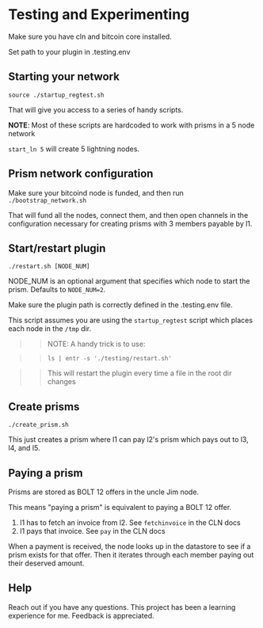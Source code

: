 # Testing and Experimenting

Make sure you have cln and bitcoin core installed.

Set path to your plugin in .testing.env

## Starting your network

`source ./startup_regtest.sh`

That will give you access to a series of handy scripts.

**NOTE**: Most of these scripts are hardcoded to work with prisms in a 5 node network

`start_ln 5` will create 5 lightning nodes.

## Prism network configuration

Make sure your bitcoind node is funded, and then run `./bootstrap_network.sh`

That will fund all the nodes, connect them, and then open channels in the configuration necessary for creating prisms with 3 members payable by l1.

## Start/restart plugin

`./restart.sh [NODE_NUM]`

NODE_NUM is an optional argument that specifies which node to start the prism. Defaults to `NODE_NUM=2`.

Make sure the plugin path is correctly defined in the .testing.env file.

This script assumes you are using the `startup_regtest` script which places each node in the `/tmp` dir.

> > NOTE: A handy trick is to use:

> > `ls | entr -s './testing/restart.sh'`

> > This will restart the plugin every time a file in the root dir changes

## Create prisms

`./create_prism.sh`

This just creates a prism where l1 can pay l2's prism which pays out to l3, l4, and l5.

## Paying a prism

Prisms are stored as BOLT 12 offers in the uncle Jim node.

This means "paying a prism" is equivalent to paying a BOLT 12 offer.

1. l1 has to fetch an invoice from l2. See `fetchinvoice` in the CLN docs
2. l1 pays that invoice. See `pay` in the CLN docs

When a payment is received, the node looks up in the datastore to see if a prism exists for that offer. Then it iterates through each member paying out their deserved amount.

## Help

Reach out if you have any questions. This project has been a learning experience for me. Feedback is appreciated.

